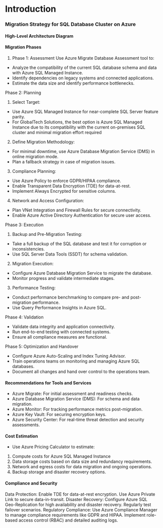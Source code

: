 # Introduction

### Migration Strategy for SQL Database Cluster on Azure

#### High-Level Architecture Diagram

#### Migration Phases
1. Phase 1: Assessment
Use Azure Migrate Database Assessment tool to:
- Analyze the compatibility of the current SQL database schema and data with Azure SQL Managed Instance.
- Identify dependencies on legacy systems and connected applications.
- Estimate the data size and identify performance bottlenecks.

Phase 2: Planning
1. Select Target:
- Use Azure SQL Managed Instance for near-complete SQL Server feature parity.
- For GlobalTech Solutions, the best option is Azure SQL Managed Instance due to its compatibility with the current on-premises SQL cluster and minimal migration effort required
2. Define Migration Methodology:
- For minimal downtime, use Azure Database Migration Service (DMS) in online migration mode.
- Plan a fallback strategy in case of migration issues.
3. Compliance Planning:
- Use Azure Policy to enforce GDPR/HIPAA compliance.
- Enable Transparent Data Encryption (TDE) for data-at-rest.
- Implement Always Encrypted for sensitive columns.
4. Network and Access Configuration:
- Plan VNet Integration and Firewall Rules for secure connectivity.
- Enable Azure Active Directory Authentication for secure user access.

Phase 3: Execution
1. Backup and Pre-Migration Testing:
- Take a full backup of the SQL database and test it for corruption or inconsistencies.
- Use SQL Server Data Tools (SSDT) for schema validation.
2. Migration Execution:
- Configure Azure Database Migration Service to migrate the database.
- Monitor progress and validate intermediate stages.
3. Performance Testing:
- Conduct performance benchmarking to compare pre- and post-migration performance.
- Use Query Performance Insights in Azure SQL.

Phase 4: Validation
- Validate data integrity and application connectivity.
- Run end-to-end testing with connected systems.
- Ensure all compliance measures are functional.

Phase 5: Optimization and Handover
- Configure Azure Auto-Scaling and Index Tuning Advisor.
- Train operations teams on monitoring and managing Azure SQL databases.
- Document all changes and hand over control to the operations team.

#### Recommendations for Tools and Services
- Azure Migrate: For initial assessment and readiness checks.
- Azure Database Migration Service (DMS): For schema and data migration.
- Azure Monitor: For tracking performance metrics post-migration.
- Azure Key Vault: For securing encryption keys.
- Azure Security Center: For real-time threat detection and security assessments.

#### Cost Estimation
- Use Azure Pricing Calculator to estimate:
1. Compute costs for Azure SQL Managed Instance
2. Data storage costs based on data size and redundancy requirements.
3. Network and egress costs for data migration and ongoing operations.
4. Backup storage and disaster recovery options.

#### Compliance and Security
Data Protection:
Enable TDE for data-at-rest encryption.
Use Azure Private Link to secure data-in-transit.
Disaster Recovery:
Configure Azure SQL Geo-Replication for high availability and disaster recovery.
Regularly test failover scenarios.
Regulatory Compliance:
Use Azure Compliance Manager to manage compliance requirements like GDPR and HIPAA.
Implement role-based access control (RBAC) and detailed auditing logs.
